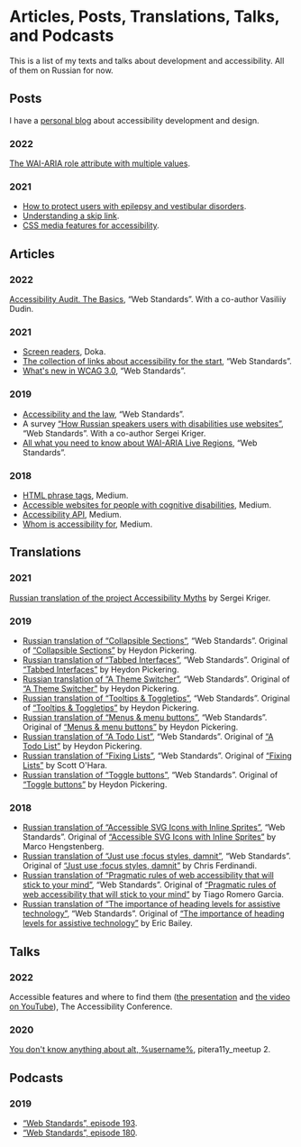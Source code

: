# Articles, Posts, Translations, Talks, and Podcasts
This is a list of my texts and talks about development and accessibility. All of them on Russian for now.

## Posts
I have a [personal blog](https://tatiana-fokina-blog.ru) about accessibility development and design.
### 2022
[The WAI-ARIA role attribute with multiple values](https://tatiana-fokina-blog.ru/posts/aria-attribute-role-with-multiple-values/).
### 2021
- [How to protect users with epilepsy and vestibular disorders](https://tatiana-fokina-blog.ru/posts/how-to-protect-users-with-epilepsy-and-vd/).
- [Understanding a skip link](https://tatiana-fokina-blog.ru/posts/understanding-a-skip-link/).
- [CSS media features for accessibility](https://tatiana-fokina-blog.ru/posts/css-media-features-for-a11y/).

## Articles
### 2022
[Accessibility Audit. The Basics](https://web-standards.ru/articles/a11y-audit-basics/), “Web Standards”. With a co-author Vasiliiy Dudin.
### 2021
- [Screen readers](https://doka.guide/html/screenreaders/), Doka.
- [The collection of links about accessibility for the start](https://web-standards.ru/articles/a11y-links/), “Web Standards”.
- [What's new in WCAG 3.0](https://web-standards.ru/articles/wcag3-changes/), “Web Standards”.
### 2019
- [Accessibility and the law](https://web-standards.ru/articles/a11y-and-law/), “Web Standards”.
- A survey [“How Russian speakers users with disabilities use websites”](https://web-standards.ru/articles/a11y-poll-2019/), “Web Standards”. With a co-author Sergei Kriger.
- [All what you need to know about WAI-ARIA Live Regions](https://web-standards.ru/articles/aria-live-regions/), “Web Standards”.
### 2018
- [HTML phrase tags](https://medium.com/@fokinatatiana/%D1%84%D1%80%D0%B0%D0%B7%D0%BE%D0%B2%D1%8B%D0%B5-%D1%82%D0%B5%D0%B3%D0%B8-%D0%B2-html-1b71f0b047), Medium.
- [Accessible websites for people with cognitive disabilities](https://medium.com/@fokinatatiana/%D0%B4%D0%BE%D1%81%D1%82%D1%83%D0%BF%D0%BD%D1%8B%D0%B5-%D1%81%D0%B0%D0%B9%D1%82%D1%8B-%D0%B4%D0%BB%D1%8F-%D0%BB%D1%8E%D0%B4%D0%B5%D0%B9-%D1%81-%D0%BA%D0%BE%D0%B3%D0%BD%D0%B8%D1%82%D0%B8%D0%B2%D0%BD%D1%8B%D0%BC%D0%B8-%D0%BD%D0%B0%D1%80%D1%83%D1%88%D0%B5%D0%BD%D0%B8%D1%8F%D0%BC%D0%B8-791e64974420), Medium.
- [Accessibility API](https://medium.com/@fokinatatiana/accessibility-api-%D0%B8-%D0%B4%D0%BE%D1%81%D1%82%D1%83%D0%BF%D0%BD%D0%BE%D1%81%D1%82%D1%8C-5a0a93931397), Medium.
- [Whom is accessibility for](https://medium.com/@fokinatatiana/%D0%BA%D0%BE%D0%BC%D1%83-%D0%BD%D1%83%D0%B6%D0%BD%D0%B0-%D0%B4%D0%BE%D1%81%D1%82%D1%83%D0%BF%D0%BD%D0%BE%D1%81%D1%82%D1%8C-%D0%B2-%D0%B2%D0%B5%D0%B1%D0%B5-6a86dc3e532f), Medium.

## Translations
### 2021
[Russian translation of the project Accessibility Myths](https://a11ymyths.com/ru/) by Sergei Kriger.
### 2019
- [Russian translation of “Collapsible Sections”](https://web-standards.ru/articles/collapsible-sections/), “Web Standards”. Original of [“Collapsible Sections”](https://inclusive-components.design/collapsible-sections/) by Heydon Pickering.
- [Russian translation of “Tabbed Interfaces”](https://web-standards.ru/articles/tabbed-interfaces/), “Web Standards”. Original of [“Tabbed Interfaces”](https://inclusive-components.design/tabbed-interfaces/) by Heydon Pickering.
- [Russian translation of “A Theme Switcher”](https://web-standards.ru/articles/theme-switcher/), “Web Standards”. Original of [“A Theme Switcher”](https://inclusive-components.design/a-theme-switcher/) by Heydon Pickering.
- [Russian translation of “Tooltips & Toggletips”](https://web-standards.ru/articles/tooltips-toggletips/), “Web Standards”. Original of [“Tooltips & Toggletips”](https://inclusive-components.design/tooltips-toggletips/) by Heydon Pickering.
- [Russian translation of “Menus & menu buttons”](https://web-standards.ru/articles/menu-buttons/), “Web Standards”. Original of [“Menus & menu buttons”](https://inclusive-components.design/menus-menu-buttons/) by Heydon Pickering.
- [Russian translation of “A Todo List”](https://web-standards.ru/articles/a-todo-list/), “Web Standards”. Original of [“A Todo List”](https://inclusive-components.design/a-todo-list/) by Heydon Pickering.
- [Russian translation of “Fixing Lists”](https://web-standards.ru/articles/fixing-lists/), “Web Standards”. Original of [“Fixing Lists”](https://www.scottohara.me/blog/2019/01/12/lists-and-safari.html) by Scott O'Hara.
- [Russian translation of “Toggle buttons”](https://web-standards.ru/articles/toggle-buttons/), “Web Standards”. Original of [“Toggle buttons”](https://inclusive-components.design/toggle-button/) by Heydon Pickering.
### 2018
- [Russian translation of “Accessible SVG Icons with Inline Sprites”](https://web-standards.ru/articles/accessible-svg-icons/), “Web Standards”. Original of [“Accessible SVG Icons with Inline Sprites”](https://www.24a11y.com/2018/accessible-svg-icons-with-inline-sprites/) by Marco Hengstenberg.
- [Russian translation of “Just use :focus styles, damnit”](https://web-standards.ru/articles/just-use-focus/), “Web Standards”. Original of [“Just use :focus styles, damnit”](https://gomakethings.com/just-use-focus-styles-damnit/) by Chris Ferdinandi.
- [Russian translation of “Pragmatic rules of web accessibility that will stick to your mind”](https://web-standards.ru/articles/pragmatic-a11y-rules/), “Web Standards”. Original of [“Pragmatic rules of web accessibility that will stick to your mind”](https://medium.com/free-code-camp/pragmatic-rules-of-web-accessibility-that-will-stick-to-your-mind-9d3eb85a1a28) by Tiago Romero Garcia.
- [Russian translation of “The importance of heading levels for assistive technology”](https://web-standards.ru/articles/heading-levels/), “Web Standards”. Original of [“The importance of heading levels for assistive technology”](https://webdesign.tutsplus.com/articles/the-importance-of-heading-levels-for-assistive-technology--cms-31753) by Eric Bailey.

## Talks
### 2022
Accessible features and where to find them ([the presentation](https://docs.google.com/presentation/d/1yy_CoFHCSts4_bSJXofXT2rCSSfSR6T9NiLM02V_6_s/edit?usp=sharing) and [the video on YouTube](https://youtu.be/s8JwoE91xcA)), The Accessibility Conference.
### 2020
[You don't know anything about alt, %username%](https://youtu.be/bEj3qur8vjU), pitera11y_meetup 2.

## Podcasts
### 2019
- [“Web Standards”, episode 193](https://web-standards.ru/podcast/193/).
- [“Web Standards”, episode 180](https://web-standards.ru/podcast/180/).
